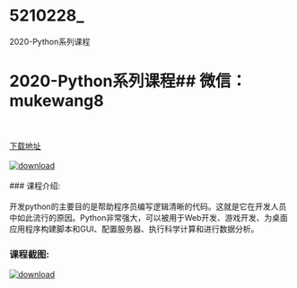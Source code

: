 # 5210228_
2020-Python系列课程
# 2020-Python系列课程## 微信：mukewang8
<br/></br>[下载地址](http://www.36tz.cn/article/5210228 "下载地址")
<br/></br>[![download](http://36tz.cn/muke_img/2020_02_1-44-300x167.png "下载地址")](http://www.36tz.cn/article/5210228 "下载地址")
<br/></br>### 课程介绍:<br/></br>开发python的主要目的是帮助程序员编写逻辑清晰的代码。这就是它在开发人员中如此流行的原因。Python非常强大，可以被用于Web开发、游戏开发、为桌面应用程序构建脚本和GUI、配置服务器、执行科学计算和进行数据分析。

### 课程截图:
[![download](http://36tz.cn/muke_img/2020_02_11-42.png "下载地址")](http://www.36tz.cn/article/5210228 "下载地址")
